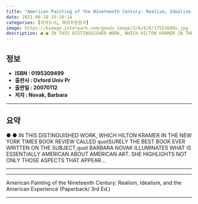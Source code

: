 ```yaml
---
title: "American Painting of the Nineteenth Century: Realism, Idealism, and the American Experience (Paperback/ 3rd Ed.)"
date: 2021-08-18 15:10:14
categories: [외국도서, 해외주문원서]
image: https://bimage.interpark.com/goods_image/3/6/4/8/17553648s.jpg
description: ● ● IN THIS DISTINGUISHED WORK, WHICH HILTON KRAMER IN THE NEW YORK TIMES BOOK REVIEW CALLED quotSURELY THE BEST BOOK EVER WRITTEN ON THE SUBJECT,quot BARBARA
---
```


## **정보**

- **ISBN : 0195309499**
- **출판사 : Oxford Univ Pr**
- **출판일 : 20070112**
- **저자 : Novak, Barbara**

------



## **요약**

●  ●  IN THIS DISTINGUISHED WORK, WHICH HILTON KRAMER IN THE NEW YORK TIMES BOOK REVIEW CALLED quotSURELY THE BEST BOOK EVER WRITTEN ON THE SUBJECT,quot BARBARA NOVAK ILLUMINATES WHAT IS ESSENTIALLY AMERICAN ABOUT AMERICAN ART. SHE HIGHLIGHTS NOT ONLY THOSE ASPECTS THAT APPEAR... 

------



------


American Painting of the Nineteenth Century: Realism, Idealism, and the American Experience (Paperback/ 3rd Ed.) 

------



